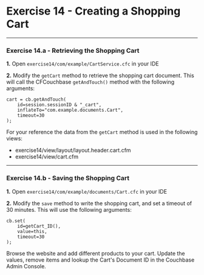 # Exercise 14 - Creating a Shopping Cart

---

### Exercise 14.a - Retrieving the Shopping Cart

**1\.** Open `exercise14/com/example/CartService.cfc` in your IDE

**2\.** Modify the `getCart` method to retrieve the shopping cart document. This will call the CFCouchbase `getAndTouch()` method with the following arguments:

```
cart = cb.getAndTouch(
	id=session.sessionID & "_cart",
	inflateTo="com.example.documents.Cart",
	timeout=30
);
```

For your reference the data from the `getCart` method is used in the following views:

- exercise14/view/layout/layout.header.cart.cfm
- exercise14/view/cart.cfm

---

### Exercise 14.b - Saving the Shopping Cart

**1\.** Open `exercise14/com/example/documents/Cart.cfc` in your IDE

**2\.** Modify the `save` method to write the shopping cart, and set a timeout of 30 minutes. This will use the following arguments:

```
cb.set(
	id=getCart_ID(),
	value=this,
	timeout=30
);
```

Browse the website and add different products to your cart.  Update the values, remove items and lookup the Cart's Document ID in the Couchbase Admin Console.
